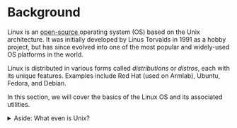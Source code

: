 # Background

Linux is an [open-source ](https://www.redhat.com/en/topics/open-source/what-is-open-source)operating system (OS) based on the Unix architecture. It was initially developed by Linus Torvalds in 1991 as a hobby project, but has since evolved into one of the most popular and widely-used OS platforms in the world.

Linux is distributed in various forms called _distributions_ or _distros_, each with its unique features. Examples include Red Hat (used on Armlab), Ubuntu, Fedora, and Debian.

In this section, we will cover the basics of the Linux OS and its associated utilities.

<details>

<summary>Aside: What even is Unix?</summary>

The term "Unix" was originally used to refer to a specific operating system developed in the late 1960s and early 1970s by Ken Thompson, Dennis Ritchie, and others at AT\&T's Bell Labs.

As Unix grew in popularity, AT\&T began to license the Unix OS source code to academic institutions and commercial entities. This broadened the meaning of the term "Unix," as it was no longer confined to the original system developed at Bell Labs.

Later, a number of clones emerged. These were operating systems designed to mimic the functionality of the Unix system but without using its original source code. One notable example of a clone is Linux, first released in 1991.

</details>
